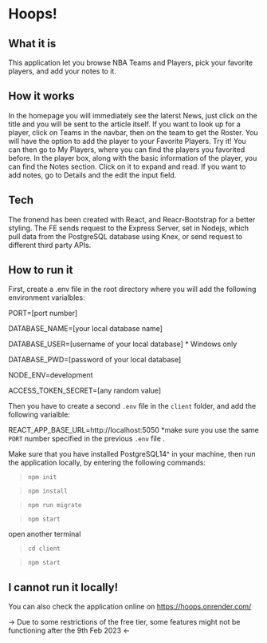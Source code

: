 
# __Hoops!__

## What it is
This application let you browse NBA Teams and Players, pick your favorite players, and add your notes to it.

## How it works
In the homepage you will immediately see the laterst News, just click on the title and you will be sent to the article itself.
If you want to look up for a player, click on Teams in the navbar, then on the team to get the Roster. You will have the option to add the player to your Favorite Players. Try it! You can then go to My Players, where you can find the players you favorited before. In the player box, along with the basic information of the player, you can find the Notes section. Click on it to expand and read. 
If you want to add notes, go to Details and the edit the input field.


## Tech
The fronend has been created with React, and Reacr-Bootstrap for a better styling. The FE sends request to the Express Server, set in Nodejs, which pull data from the PostgreSQL database using Knex, or send request to different third party APIs. 


## How to run it
First, create a .env file in the root directory where you will add the following environment varialbles:

PORT=[port number]

DATABASE_NAME=[your local database name]

DATABASE_USER=[username of your local database] * Windows only

DATABASE_PWD=[password of your local database]

NODE_ENV=development

ACCESS_TOKEN_SECRET=[any random value]

Then you have to create a second `.env` file in the `client` folder, and add the following varialble:

REACT_APP_BASE_URL=http://localhost:5050
*make sure you use the same `PORT` number specified in the previous `.env` file .

Make sure that you have installed PostgreSQL14^ in your machine, then run the application locally, by entering the following commands:

> `npm init`

> `npm install`

> `npm run migrate`

> `npm start`

open another terminal
> `cd client`

> `npm start`

## I cannot run it locally! ##
You can also check the application online on https://hoops.onrender.com/ 

-> Due to some restrictions of the free tier, some features might not be functioning after the 9th Feb 2023 <-
